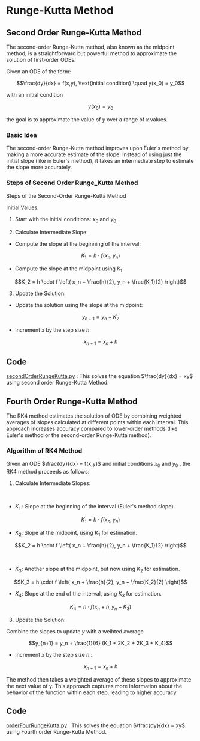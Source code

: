 # Runge-Kutta Method

## Second Order Runge-Kutta Method
The second-order Runge-Kutta method, also known as the midpoint method, is a straightforward but powerful method to approximate the solution of first-order ODEs.

Given an ODE of the form:
```math
\frac{dy}{dx} = f(x,y), \text{initial condition} \quad y(x_0) = y_0
```

with an initial condition 

```math
y(x_0) = y_0
```
the goal is to approximate the value of $y$ over a range of $x$ values.


### Basic Idea
The second-order Runge-Kutta method improves upon Euler's method by making a more accurate estimate of the slope. Instead of using just the initial slope (like in Euler's method), it takes an intermediate step to estimate the slope more accurately.


### Steps of Second Order Runge_Kutta Method
Steps of the Second-Order Runge-Kutta Method


Initial Values:

1. Start with the initial conditions: 
$x_0$ and $y_0$

2. Calculate Intermediate Slope:

- Compute the slope at the beginning of the interval:
```math
K_1 = h \cdot f(x_n, y_n)
```

- Compute the slope at the midpoint using $K_1$
```math
K_2 = h \cdot f \left(  x_n + \frac{h}{2}, y_n + \frac{K_1}{2} \right)
```

3. Update the Solution:

- Update the solution using the slope at the midpoint:
```math
y_{n+1} = y_n + K_2
```
- Increment $x$ by the step size $h$:
```math
x_{n+1} = x_n + h
```

## Code 
[secondOrderRungeKutta.py](secondOrderRungeKutta.py) : This solves the equation $\frac{dy}{dx} = xy$ using second order Runge-Kutta Method.

## Fourth Order Runge-Kutta Method

The RK4 method estimates the solution of ODE by combining weighted averages of slopes calculated at different points within each interval. This approach increases accuracy compared to lower-order methods (like Euler's method or the second-order Runge-Kutta method).

### Algorithm of RK4 Method

Given an ODE $\frac{dy}{dx} = f(x,y)$ and initial conditions $x_0$ and $y_0$ , the RK4 method proceeds as follows:

1. Calculate Intermediate Slopes:

​
- $K_1$ : Slope at the beginning of the interval (Euler's method slope).
 ```math
 K_1 = h \cdot f(x_n, y_n)
 ```
 
 - $K_2$: Slope at the midpoint, using $K_1$ for estimation.
```math
K_2 = h \cdot f \left( x_n + \frac{h}{2}, y_n + \frac{K_1}{2} \right)
```
​
- $K_3$: Another slope at the midpoint, but now using $K_2$ for estimation.
```math
K_3 = h \cdot f \left( x_n + \frac{h}{2}, y_n + \frac{K_2}{2} \right)
```

- $K_4$: Slope at the end of the interval, using $K_3$ for estimation.
```math
K_4 = h \cdot f(x_n + h, y_n + K_3)
```

3. Update the Solution:

Combine the slopes to update $y$ with a weihted average
```math
y_{n+1} = y_n + \frac{1}{6} (K_1 + 2K_2 + 2K_3 + K_4)
```

- Increment $x$ by the step size $h$ :
```math
x_{n+1} = x_n + h
```


The method then takes a weighted average of these slopes to approximate the next value of 
y. This approach captures more information about the behavior of the function within each step, leading to higher accuracy.

## Code 

[orderFourRungeKutta.py](orderFourRungeKutta.py) : This solves the equation $\frac{dy}{dx} = xy$ using Fourth order Runge-Kutta Method.
